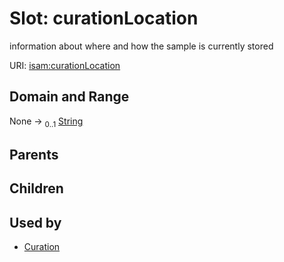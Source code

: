 
# Slot: curationLocation


information about where and how the sample is currently stored

URI: [isam:curationLocation](http://resource.isamples.org/schema/curationLocation)


## Domain and Range

None &#8594;  <sub>0..1</sub> [String](types/String.md)

## Parents


## Children


## Used by

 * [Curation](Curation.md)
